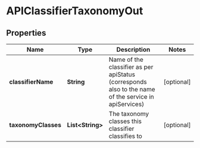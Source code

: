 
# APIClassifierTaxonomyOut

## Properties
Name | Type | Description | Notes
------------ | ------------- | ------------- | -------------
**classifierName** | **String** | Name of the classifier as per apiStatus (corresponds also to the name of the service in apiServices) |  [optional]
**taxonomyClasses** | **List&lt;String&gt;** | The taxonomy classes this classifier classifies to |  [optional]



